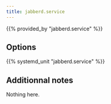 ```yaml
---
title: jabberd.service
---
```


{{% provided_by "jabberd.service" %}}

## Options

{{% systemd_unit "jabberd.service" %}}

## Additionnal notes

Nothing here.